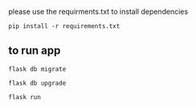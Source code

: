 

please use the requirments.txt to install dependencies

`pip install -r requirements.txt`

## to run app

`flask db migrate`

`flask db upgrade`

`flask run`

